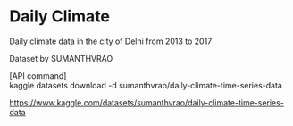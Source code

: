 # Daily Climate

Daily climate data in the city of Delhi from 2013 to 2017

Dataset by SUMANTHVRAO

[API command]     
kaggle datasets download -d sumanthvrao/daily-climate-time-series-data

https://www.kaggle.com/datasets/sumanthvrao/daily-climate-time-series-data
